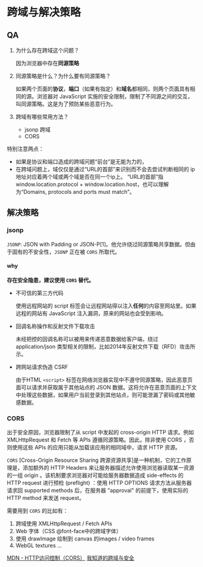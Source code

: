 # 跨域与解决策略

## QA

1. 为什么存在跨域这个问题？

    因为浏览器中存在**同源策略**

2. 同源策略是什么？为什么要有同源策略？

    如果两个页面的**协议**，**端口**（如果有指定）和**域名**都相同，则两个页面具有相同的源。浏览器对 JavaScript 实施的安全限制，限制了不同源之间的交互，叫同源策略。这是为了预防某些恶意行为。

3. 跨域有哪些常用方法？

    - jsonp 跨域
    - CORS

特别注意两点：

- 如果是协议和端口造成的跨域问题“前台”是无能为力的，
- 在跨域问题上，域仅仅是通过“URL的首部”来识别而不会去尝试判断相同的 ip 地址对应着两个域或两个域是否在同一个ip上。
“URL的首部”指window.location.protocol + window.location.host，也可以理解为“Domains, protocols and ports must match”。

## 解决策略

### jsonp

`JSONP`: JSON with Padding or JSON-P[1]。他允许绕过同源策略共享数据。但由于固有的不安全性，`JSONP` 正在被 `CORS` 所取代。

#### why

**存在安全隐患，建议使用 `CORS` 替代。**

- 不可信的第三方代码

    使用远程网站的 script 标签会让远程网站得以注入**任何**的内容至网站里。如果远程的网站有 JavaScript 注入漏洞，原来的网站也会受到影响。

- 回调名称操作和反射文件下载攻击

    未经把控的回调名称可以被用来传递恶意数据给客户端，绕过 application/json 类型相关的限制，比如2014年反射文件下载（RFD）攻击所示。

- 跨网站请求伪造 CSRF

    由于HTML `<script>` 标签在网络浏览器实现中不遵守同源策略，因此恶意页面可以请求并获取属于其他站点的 JSON 数据。这将允许在恶意页面的上下文中处理这些数据，如果用户当前登录到其他站点，则可能泄漏了密码或其他敏感数据。


### CORS

出于安全原因，浏览器限制了从 script 中发起的 cross-origin HTTP 请求。例如 XMLHttpRequest 和 Fetch 等 APIs 遵循同源策略。因此，除非使用 CORS ，否则使用这些 APIs 的应用只能从加载该应用的相同域中，请求 HTTP 资源。

`CORS` [Cross-Origin Resource Sharing 跨源资源共享]是一种机制，它的工作原理是，添加额外的 HTTP Headers 来让服务器描述允许使用浏览器读取某一资源的一组 origin 。该机制要求浏览器对可能给服务器数据造成 side-effects 的 HTTP request 进行预检 (preflight) ：使用 HTTP OPTIONS 请求方法从服务器请求回 supported methods 后，在服务器 "approval" 的前提下，使用实际的 HTTP method 来发送 request。

需要用到 `CORS` 的比如有：

1. 跨域使用 XMLHttpRequest / Fetch APIs
2. Web 字体（CSS @font-face中的跨域字体）
3. 使用 drawImage 绘制到 canvas 的images / video frames
4. WebGL textures ...


[MDN - HTTP访问控制（CORS）](https://developer.mozilla.org/zh-CN/docs/Web/HTTP/Access_control_CORS)
[我知道的跨域与安全](https://juejin.im/post/5a6320d56fb9a01cb64ee191)
